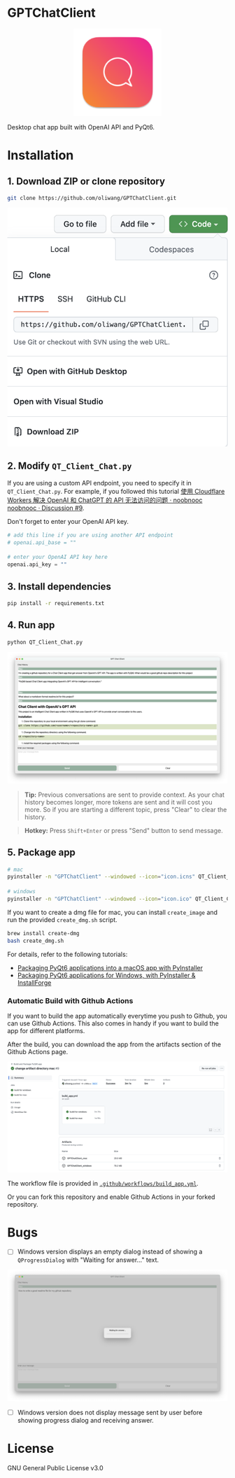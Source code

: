 # GPTChatClient
<p align="center">
  <img width="200" src="favicon-180.png">
</p>

Desktop chat app built with OpenAI API and PyQt6.

# Installation


## 1. Download ZIP or clone repository

```bash
git clone https://github.com/oliwang/GPTChatClient.git
```

![Clone](./img/clone.png)

## 2. Modify `QT_Client_Chat.py`

If you are using a custom API endpoint, you need to specify it in `QT_Client_Chat.py`. For example, if you followed this tutorial [使用 Cloudflare Workers 解决 OpenAI 和 ChatGPT 的 API 无法访问的问题 · noobnooc noobnooc · Discussion #9](https://github.com/noobnooc/noobnooc/discussions/9).

Don't forget to enter your OpenAI API key.

```python
# add this line if you are using another API endpoint
# openai.api_base = ""

# enter your OpenAI API key here
openai.api_key = ""
```



## 3. Install dependencies

```bash
pip install -r requirements.txt
```

## 4. Run app

```bash
python QT_Client_Chat.py
```

![Screenshot Demo](./img/screenshot_demo.png)

> **Tip:** Previous conversations are sent to provide context. As your chat history becomes longer, more tokens are sent and it will cost you more. So if you are starting a different topic, press "Clear" to clear the history.

> **Hotkey:** Press `Shift+Enter` or press "Send" button to send message.

## 5. Package app

```bash
# mac
pyinstaller -n "GPTChatClient" --windowed --icon="icon.icns" QT_Client_Chat.py

# windows
pyinstaller -n "GPTChatClient" --windowed --icon="icon.ico" QT_Client_Chat.py
```

If you want to create a dmg file for mac, you can install `create_image` and run the provided `create_dmg.sh` script.

```bash
brew install create-dmg
bash create_dmg.sh
```


For details, refer to the following tutorials:
- [Packaging PyQt6 applications into a macOS app with PyInstaller](https://www.pythonguis.com/tutorials/packaging-pyqt6-applications-pyinstaller-macos-dmg/)
- [Packaging PyQt6 applications for Windows, with PyInstaller & InstallForge](https://www.pythonguis.com/tutorials/packaging-pyqt6-applications-windows-pyinstaller/)


### Automatic Build with Github Actions

If you want to build the app automatically everytime you push to Github, you can use Github Actions. This also comes in handy if you want to build the app for different platforms.

After the build, you can download the app from the artifacts section of the Github Actions page.

![Artifacts](./img/artifacts.png)

The workflow file is provided in [`.github/workflows/build_app.yml`](.github/workflows/build_app.yml). 

Or you can fork this repository and enable Github Actions in your forked repository.


# Bugs

- [ ] Windows version displays an empty dialog instead of showing a `QProgressDialog` with "Waiting for answer..." text.

![Bug Dialog](./img/bug_dialog.png)

- [ ] Windows version does not display message sent by user before showing progress dialog and receiving answer.

# License
GNU General Public License v3.0
